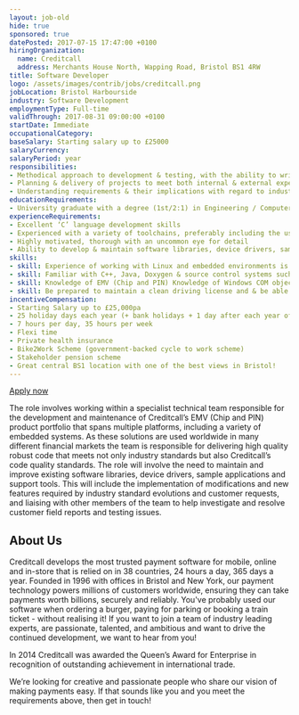 ```yaml
---
layout: job-old
hide: true
sponsored: true
datePosted: 2017-07-15 17:47:00 +0100
hiringOrganization:
  name: Creditcall
  address: Merchants House North, Wapping Road, Bristol BS1 4RW
title: Software Developer
logo: /assets/images/contrib/jobs/creditcall.png
jobLocation: Bristol Harbourside
industry: Software Development
employmentType: Full-time
validThrough: 2017-08-31 09:00:00 +0100
startDate: Immediate
occupationalCategory:
baseSalary: Starting salary up to £25000
salaryCurrency: 
salaryPeriod: year
responsibilities:
- Methodical approach to development & testing, with the ability to write robust code and to identify & implement improvements that benefit the company
- Planning & delivery of projects to meet both internal & external expectations
- Understanding requirements & their implications with regard to industry standards, & identifying solutions that achieve these goals
educationRequirements:
- University graduate with a degree (1st/2:1) in Engineering / Computer Science or related discipline
experienceRequirements:
- Excellent ‘C’ language development skills
- Experienced with a variety of toolchains, preferably including the use of Make
- Highly motivated, thorough with an uncommon eye for detail
- Ability to develop & maintain software libraries, device drivers, sample applications and support tools, working independently or as part of a team
skills:
- skill: Experience of working with Linux and embedded environments is highly advantageous
- skill: Familiar with C++, Java, Doxygen & source control systems such as Tortoise SVN & Microsoft Visual SourceSafe
- skill: Knowledge of EMV (Chip and PIN) Knowledge of Windows COM objects development
- skill: Be prepared to maintain a clean driving license and & be able to travel in the UK and & worldwide to carry out duties as required
incentiveCompensation:
- Starting Salary up to £25,000pa
- 25 holiday days each year (+ bank holidays + 1 day after each year of service with up to a max. of 30 days)
- 7 hours per day, 35 hours per week
- Flexi time
- Private health insurance
- Bike2Work Scheme (government-backed cycle to work scheme)
- Stakeholder pension scheme
- Great central BS1 location with one of the best views in Bristol!
---
```

[Apply now](https://creditcall.workable.com/j/29EBB316BB)

The role involves working within a specialist technical team responsible for the development and maintenance of Creditcall’s EMV (Chip and PIN) product portfolio that spans multiple platforms, including a variety of embedded systems. As these solutions are used worldwide in many different financial markets the team is responsible for delivering high quality robust code that meets not only industry standards but also Creditcall’s code quality standards. The role will involve the need to maintain and improve existing software libraries, device drivers, sample applications and support tools. This will include the implementation of modifications and new features required by industry standard evolutions and customer requests, and liaising with other members of the team to help investigate and resolve customer field reports and testing issues.

## About Us

Creditcall develops the most trusted payment software for mobile, online and in-store that is relied on in 38 countries, 24 hours a day, 365 days a year. Founded in 1996 with offices in Bristol and New York, our payment technology powers millions of customers worldwide, ensuring they can take payments worth billions, securely and reliably. You've probably used our software when ordering a burger, paying for parking or booking a train ticket - without realising it! If you want to join a team of industry leading experts, are passionate, talented, and ambitious and want to drive the continued development, we want to hear from you!

In 2014 Creditcall was awarded the Queen’s Award for Enterprise in recognition of outstanding achievement in international trade.

We’re looking for creative and passionate people who share our vision of making payments easy. If that sounds like you and you meet the requirements above, then get in touch!
